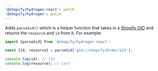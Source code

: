 ```yaml
---
'@shopify/hydrogen-react': patch
'@shopify/hydrogen': patch
---
```


Adds `parseGid()` which is a helper function that takes in a [Shopify GID](https://shopify.dev/docs/api/usage/gids) and returns the `resource` and `id` from it. For example:

```js
import {parseGid} from '@shopify/hydrogen-react';

const {id, resource} = parseGid('gid://shopify/Order/123');

console.log(id); // 123
console.log(resource); // Cart
```
